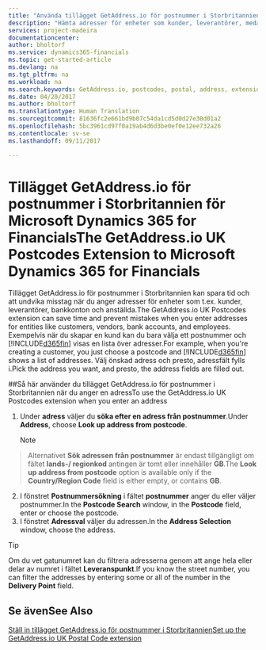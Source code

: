 ```yaml
---
title: "Använda tillägget GetAddress.io för postnummer i Storbritannien | Microsoft Docs"
description: "Hämta adresser för enheter som kunder, leverantörer, medarbetare och banker i Storbritannien från tjänsten GetAddress.io."
services: project-madeira
documentationcenter: 
author: bholtorf
ms.service: dynamics365-financials
ms.topic: get-started-article
ms.devlang: na
ms.tgt_pltfrm: na
ms.workload: na
ms.search.keywords: GetAddress.io, postcodes, postal, address, extension
ms.date: 04/20/2017
ms.author: bholtorf
ms.translationtype: Human Translation
ms.sourcegitcommit: 81636fc2e661bd9b07c54da1cd5d0d27e30d01a2
ms.openlocfilehash: 5bc3961cd97f0a19ab4d6d3be0ef0e12ee732a26
ms.contentlocale: sv-se
ms.lasthandoff: 09/11/2017

---
```


# <a name="the-getaddressio-uk-postcodes-extension-to-microsoft-dynamics-365-for-financials"></a><span data-ttu-id="5396c-103">Tillägget GetAddress.io för postnummer i Storbritannien för Microsoft Dynamics 365 for Financials</span><span class="sxs-lookup"><span data-stu-id="5396c-103">The GetAddress.io UK Postcodes Extension to Microsoft Dynamics 365 for Financials</span></span>
<span data-ttu-id="5396c-104">Tillägget GetAddress.io för postnummer i Storbritannien kan spara tid och att undvika misstag när du anger adresser för enheter som t.ex. kunder, leverantörer, bankkonton och anställda.</span><span class="sxs-lookup"><span data-stu-id="5396c-104">The GetAddress.io UK Postcodes extension can save time and prevent mistakes when you enter addresses for entities like customers, vendors, bank accounts, and employees.</span></span> <span data-ttu-id="5396c-105">Exempelvis när du skapar en kund kan du bara välja ett postnummer och [!INCLUDE[d365fin](includes/d365fin_md.md)] visas en lista över adresser.</span><span class="sxs-lookup"><span data-stu-id="5396c-105">For example, when you're creating a customer, you just choose a postcode and [!INCLUDE[d365fin](includes/d365fin_md.md)] shows a list of addresses.</span></span> <span data-ttu-id="5396c-106">Välj önskad adress och presto, adressfält fylls i.</span><span class="sxs-lookup"><span data-stu-id="5396c-106">Pick the address you want, and presto, the address fields are filled out.</span></span>  

##<a name="to-use-the-getaddressio-uk-postcodes-extension-when-you-enter-an-address"></a><span data-ttu-id="5396c-107">Så här använder du tillägget GetAddress.io för postnummer i Storbritannien när du anger en adress</span><span class="sxs-lookup"><span data-stu-id="5396c-107">To use the GetAddress.io UK Postcodes extension when you enter an address</span></span>
1. <span data-ttu-id="5396c-108">Under **adress** väljer du **söka efter en adress från postnummer**.</span><span class="sxs-lookup"><span data-stu-id="5396c-108">Under **Address**, choose **Look up address from postcode**.</span></span>  

    > [!NOTE]  
>   <span data-ttu-id="5396c-109">Alternativet **Sök adressen från postnummer** är endast tillgängligt om fältet **lands-/ regionkod** antingen är tomt eller innehåller **GB**.</span><span class="sxs-lookup"><span data-stu-id="5396c-109">The **Look up address from postcode** option is available only if the **Country/Region Code** field is either empty, or contains **GB**.</span></span>
2. <span data-ttu-id="5396c-110">I fönstret **Postnummersökning** i fältet **postnummer** anger du eller väljer postnummer.</span><span class="sxs-lookup"><span data-stu-id="5396c-110">In the **Postcode Search** window, in the **Postcode** field, enter or choose the postcode.</span></span>  
3. <span data-ttu-id="5396c-111">I fönstret **Adressval** väljer du adressen.</span><span class="sxs-lookup"><span data-stu-id="5396c-111">In the **Address Selection** window, choose the address.</span></span>  

> [!TIP]  
>   <span data-ttu-id="5396c-112">Om du vet gatunumret kan du filtrera adresserna genom att ange hela eller delar av numret i fältet **Leveranspunkt**.</span><span class="sxs-lookup"><span data-stu-id="5396c-112">If you know the street number, you can filter the addresses by entering some or all of the number in the **Delivery Point** field.</span></span>


## <a name="see-also"></a><span data-ttu-id="5396c-113">Se även</span><span class="sxs-lookup"><span data-stu-id="5396c-113">See Also</span></span>
[<span data-ttu-id="5396c-114">Ställ in tillägget GetAddress.io för postnummer i Storbritannien</span><span class="sxs-lookup"><span data-stu-id="5396c-114">Set up the GetAddress.io UK Postal Code extension</span></span>](uk-setup-postal-code-service.md)

